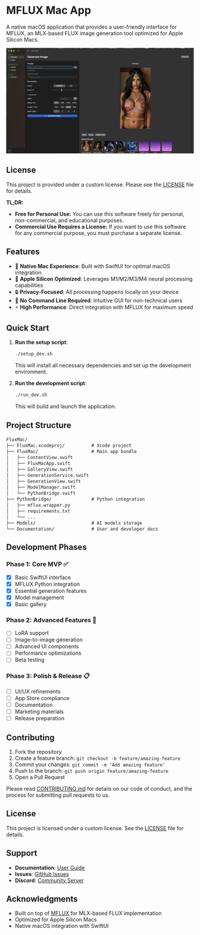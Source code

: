 # MFLUX Mac App

A native macOS application that provides a user-friendly interface for MFLUX, an MLX-based FLUX image generation tool optimized for Apple Silicon Macs.

![FluxMac Screenshot](Images/Screenshot%202025-07-27%20at%2000.54.40.png)

## License

This project is provided under a custom license. Please see the [LICENSE](LICENSE) file for details.

**TL;DR:**
*   **Free for Personal Use:** You can use this software freely for personal, non-commercial, and educational purposes.
*   **Commercial Use Requires a License:** If you want to use this software for any commercial purpose, you must purchase a separate license.

## Features

- 🎨 **Native Mac Experience**: Built with SwiftUI for optimal macOS integration
- 🚀 **Apple Silicon Optimized**: Leverages M1/M2/M3/M4 neural processing capabilities
- 🔒 **Privacy-Focused**: All processing happens locally on your device
- 🎯 **No Command Line Required**: Intuitive GUI for non-technical users
- ⚡ **High Performance**: Direct integration with MFLUX for maximum speed

## Quick Start

1.  **Run the setup script**:
    ```bash
    ./setup_dev.sh
    ```
    This will install all necessary dependencies and set up the development environment.

2.  **Run the development script**:
    ```bash
    ./run_dev.sh
    ```
    This will build and launch the application.

## Project Structure

```
FluxMac/
├── FluxMac.xcodeproj/          # Xcode project
├── FluxMac/                    # Main app bundle
│   ├── ContentView.swift
│   ├── FluxMacApp.swift
│   ├── GalleryView.swift
│   ├── GenerationService.swift
│   ├── GenerationView.swift
│   ├── ModelManager.swift
│   └── PythonBridge.swift
├── PythonBridge/               # Python integration
│   ├── mflux_wrapper.py
│   ├── requirements.txt
│   └── ...
├── Models/                     # AI models storage
└── Documentation/              # User and developer docs
```

## Development Phases

### Phase 1: Core MVP ✅
- [x] Basic SwiftUI interface
- [x] MFLUX Python integration
- [x] Essential generation features
- [x] Model management
- [x] Basic gallery

### Phase 2: Advanced Features 🚧
- [ ] LoRA support
- [ ] Image-to-image generation
- [ ] Advanced UI components
- [ ] Performance optimizations
- [ ] Beta testing

### Phase 3: Polish & Release 📋
- [ ] UI/UX refinements
- [ ] App Store compliance
- [ ] Documentation
- [ ] Marketing materials
- [ ] Release preparation

## Contributing

1. Fork the repository
2. Create a feature branch: `git checkout -b feature/amazing-feature`
3. Commit your changes: `git commit -m 'Add amazing feature'`
4. Push to the branch: `git push origin feature/amazing-feature`
5. Open a Pull Request

Please read [CONTRIBUTING.md](CONTRIBUTING.md) for details on our code of conduct, and the process for submitting pull requests to us.

## License

This project is licensed under a custom license. See the [LICENSE](LICENSE) file for details.

## Support

- **Documentation**: [User Guide](Documentation/UserGuide.md)
- **Issues**: [GitHub Issues](https://github.com/your-repo/issues)
- **Discord**: [Community Server](https://discord.gg/your-server)

## Acknowledgments

- Built on top of [MFLUX](https://github.com/mflux-ai/mflux) for MLX-based FLUX implementation
- Optimized for Apple Silicon Macs
- Native macOS integration with SwiftUI 